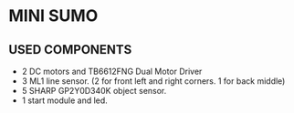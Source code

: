 # MINI SUMO

## USED COMPONENTS

- 2  DC motors and TB6612FNG Dual Motor Driver
- 3 ML1 line sensor. (2 for front left and right corners. 1 for back middle)
- 5 SHARP GP2Y0D340K object sensor.
- 1 start module and led.
